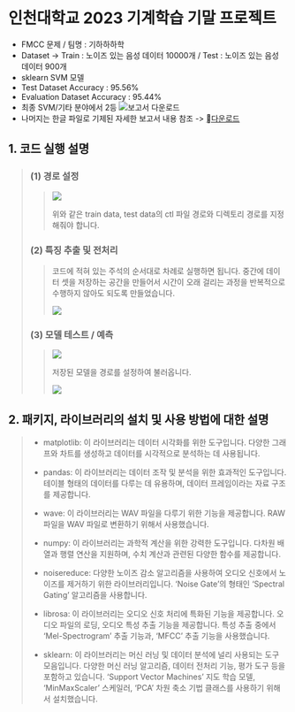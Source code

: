 # 인천대학교 2023 기계학습 기말 프로젝트
  - FMCC 문제 / 팀명 : 기하하하학
  - Dataset -> Train : 노이즈 있는 음성 데이터 10000개 / Test : 노이즈 있는 음성 데이터 900개
  - sklearn SVM 모델
  - Test Dataset Accuracy : 95.56%
  - Evaluation Dataset Accuracy : 95.44%
  - 최종 SVM/기타 분야에서 2등
    ![보고서 다운로드](./src/imgResult.png)
  - 나머지는 한글 파일로 기제된 자세한 보고서 내용 참조 -> <a name="기계학습보고서_기하하하학.hwp" href="https://drive.google.com/uc?export=download&id=1QAGvtnPmbxDObrOuoOYno831q77qOKYb">다운로드</a>
  
## **1. 코드 실행 설명**

>### (1) **경로 설정**
>  >
>  >![](./src/img1.png)
>  >
>  >위와 같은 train data, test data의 ctl 파일 경로와 디렉토리 경로를 지정해줘야 합니다.
>  
>### (2) **특징 추출 및 전처리**
>  >
>  >코드에 적혀 있는 주석의 순서대로 차례로 실행하면 됩니다. 중간에 데이터 셋을 저장하는 공간을 만들어서 시간이 오래 걸리는 과정을 반복적으로 수행하지 않아도 되도록 만들었습니다.
>  >
>  >![](./src/img2.png)
>
>### (3) **모델 테스트 / 예측**
>  >
>  >![](./src/img3.png)
>  >
>  >저장된 모델을 경로를 설정하여 불러옵니다.
>  >
>  >![](./src/img4.png)

## **2. 패키지, 라이브러리의 설치 및 사용 방법에 대한 설명**
>
>- matplotlib: 이 라이브러리는 데이터 시각화를 위한 도구입니다. 다양한 그래프와 차트를 생성하고 데이터를 시각적으로 분석하는 데 사용됩니다. 
>
>- pandas: 이 라이브러리는 데이터 조작 및 분석을 위한 효과적인 도구입니다. 테이블 형태의 데이터를 다루는 데 유용하며, 데이터 프레임이라는 자료 구조를 제공합니다.
>
>- wave: 이 라이브러리는 WAV 파일을 다루기 위한 기능을 제공합니다. RAW 파일을 WAV 파일로 변환하기 위해서 사용했습니다.
>
>- numpy: 이 라이브러리는 과학적 계산을 위한 강력한 도구입니다. 다차원 배열과 행렬 연산을 지원하며, 수치 계산과 관련된 다양한 함수를 제공합니다.
>
>- noisereduce: 다양한 노이즈 감소 알고리즘을 사용하여 오디오 신호에서 노이즈를 제거하기 위한 라이브러리입니다. ‘Noise Gate’의 형태인 ‘Spectral Gating’ 알고리즘을 사용합니다.
>
>- librosa: 이 라이브러리는 오디오 신호 처리에 특화된 기능을 제공합니다. 오디오 파일의 로딩, 오디오 특성 추출 기능을 제공합니다. 특성 추출 중에서 ‘Mel-Spectrogram’ 추출 기능과, ‘MFCC’ 추출 기능을 사용했습니다.
>
>- sklearn: 이 라이브러리는 머신 러닝 및 데이터 분석에 널리 사용되는 도구 모음입니다. 다양한 머신 러닝 알고리즘, 데이터 전처리 기능, 평가 도구 등을 포함하고 있습니다. ‘Support Vector Machines’ 지도 학습 모델, ‘MinMaxScaler’ 스케일러, ‘PCA’ 차원 축소 기법 클래스를 사용하기 위해서 설치했습니다.
